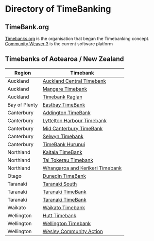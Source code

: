
# Directory of TimeBanking

## TimeBank.org
[Timebanks.org](https://timebanks.org/timebanks/) is the organisation that began the Timebanking concept.  
[Community Weaver 3](https://timebanks.org/communityweaver3/) is the current software platform  

## Timebanks of Aotearoa / New Zealand

| Region | Timebank |
| --- | --- |
| Auckland | [Auckland Central Timebank](https://timebankauckland.nz) |
| Auckland | [Mangere Timebank](https://timebankauckland.nz/timebank-mangere/) |
| Auckland | [Timebank Raglan ](https://www.facebook.com/timebankraglan) |
| Bay of Plenty | [Eastbay TimeBank ](http://eastbay.timebanks.org) |
| Canterbury | [Addington TimeBank](http://manukacottageaddington.net/index.php/timebank/about-addington-timebank) |
| Canterbury | [Lyttelton Harbour Timebank](https://www.lyttelton.net.nz/timebank) |
| Canterbury | [Mid Canterbury TimeBank](https://www.mctimebank.nz) |
| Canterbury | [Selwyn Timebank ](http://www.selwyntimebank.net.nz/) |
| Canterbury | [TimeBank Hurunui ](https://www.facebook.com/TimeBankHurunui/) |
| Northland | [Kaitaia TimeBank](https://www.facebook.com/taitokerautimebank/) |
| Northland | [Tai Tokerau Timebank ](http://www.facebook.com/taitokerautimebank) |
| Northland | [Whangaroa and Kerikeri Timebank](http://www.facebook.com/taitokerautimebank) |
| Otago | [Dunedin TimeBank ](https://dunedin.timebanks.org) |
| Taranaki | [Taranaki South](https://www.facebook.com/TaranakiTimeBank) |
| Taranaki | [Taranaki TimeBank ](https://www.facebook.com/TaranakiTimeBank) |
| Taranaki | [Taranaki TimeBank ](https://www.facebook.com/TaranakiTimeBank) |
| Waikato | [Waikato Timebank ](http://www.facebook.com/waikatotimebank) |
| Wellington | [Hutt Timebank ](https://huttsouth.timebanks.org/) |
| Wellington | [Wellington Timebank ](http://www.wellingtontimebank.org.nz) |
| Wellington | [Wesley Community Action](https://www.wesleyca.org.nz) |

